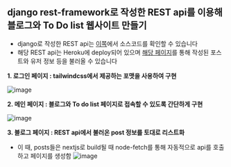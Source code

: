 ## django rest-framework로 작성한 REST api를 이용해 블로그와 To Do list 웹사이트 만들기
* django로 작성한 REST api는 [이쪽](https://github.com/harrykim14/nextjs_restAPI)에서 소스코드를 확인할 수 있습니다
* 해당 REST api는 Heroku에 deploy되어 있으며 [해당 페이지](https://nextjs-api-harry.herokuapp.com/api/)를 통해 작성된 포스트와 유저 정보 등을 불러올 수 있습니다

**1. 로그인 페이지 : tailwindcss에서 제공하는 포맷을 사용하여 구현**

![image](https://user-images.githubusercontent.com/67398691/111730448-cd9c5e80-88b4-11eb-825a-42976843771d.png)

**2. 메인 페이지 : 블로그와 To do list 페이지로 접속할 수 있도록 간단하게 구현**

![image](https://user-images.githubusercontent.com/67398691/111730535-fae90c80-88b4-11eb-993c-6e56038a9fc6.png)

**3. 블로그 페이지 : REST api에서 불러온 post 정보를 토대로 리스트화**
  - 이 때, posts들은 nextjs로 build될 때 node-fetch를 통해 자동적으로 api를 호출하고 페이지를 생성함
![image](https://user-images.githubusercontent.com/67398691/111730746-64691b00-88b5-11eb-8249-aa1b26f23dc5.png)


